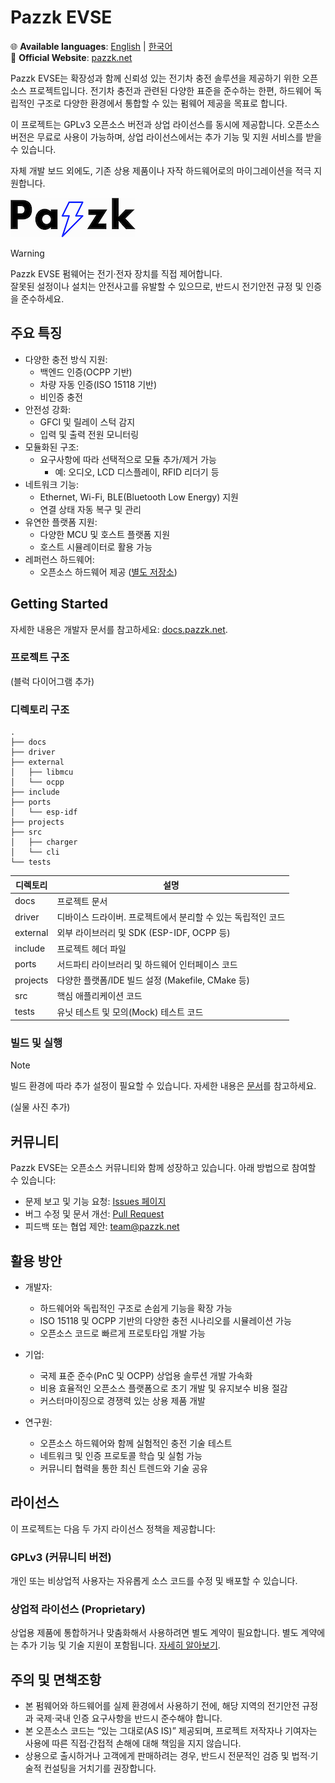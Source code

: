 # Pazzk EVSE

🌐 **Available languages**: [English](README.md) | [한국어](README_ko.md)<br />
🔗 **Official Website**: [pazzk.net](https://pazzk.net)

Pazzk EVSE는 확장성과 함께 신뢰성 있는 전기차 충전 솔루션을 제공하기 위한 오픈소스 프로젝트입니다. 전기차 충전과 관련된 다양한 표준을 준수하는 한편, 하드웨어 독립적인 구조로 다양한 환경에서 통합할 수 있는 펌웨어 제공을 목표로 합니다.

이 프로젝트는 GPLv3 오픈소스 버전과 상업 라이선스를 동시에 제공합니다. 오픈소스 버전은 무료로 사용이 가능하며, 상업 라이선스에서는 추가 기능 및 지원 서비스를 받을 수 있습니다.

자체 개발 보드 외에도, 기존 상용 제품이나 자작 하드웨어로의 마이그레이션을 적극 지원합니다.

[![pazzk-logo](docs/images/pazzk-logo.png)](https://pazzk.net)

> [!WARNING]
> Pazzk EVSE 펌웨어는 전기·전자 장치를 직접 제어합니다.<br />
> 잘못된 설정이나 설치는 안전사고를 유발할 수 있으므로, 반드시 전기안전 규정 및 인증을 준수하세요.

## 주요 특징
- 다양한 충전 방식 지원:
  - 백엔드 인증(OCPP 기반)
  - 차량 자동 인증(ISO 15118 기반)
  - 비인증 충전
- 안전성 강화:
  - GFCI 및 릴레이 스턱 감지
  - 입력 및 출력 전원 모니터링
- 모듈화된 구조:
  - 요구사항에 따라 선택적으로 모듈 추가/제거 가능
    - 예: 오디오, LCD 디스플레이, RFID 리더기 등
- 네트워크 기능:
  - Ethernet, Wi-Fi, BLE(Bluetooth Low Energy) 지원
  - 연결 상태 자동 복구 및 관리
- 유연한 플랫폼 지원:
  - 다양한 MCU 및 호스트 플랫폼 지원
  - 호스트 시뮬레이터로 활용 가능
- 레퍼런스 하드웨어:
  - 오픈소스 하드웨어 제공 ([별도 저장소](https://github.com/pazzk-labs/evse-hw))

## Getting Started
자세한 내용은 개발자 문서를 참고하세요: [docs.pazzk.net](https://docs.pazzk.net).

### 프로젝트 구조
(블럭 다이어그램 추가)

### 디렉토리 구조

```
.
├── docs
├── driver
├── external
│   ├── libmcu
│   └── ocpp
├── include
├── ports
│   └── esp-idf
├── projects
├── src
│   ├── charger
│   └── cli
└── tests
```

| 디렉토리 | 설명                                                         |
| -------- | ------------------------------------------------------------ |
| docs     | 프로젝트 문서                                                |
| driver   | 디바이스 드라이버. 프로젝트에서 분리할 수 있는 독립적인 코드 |
| external | 외부 라이브러리 및 SDK (ESP-IDF, OCPP 등)                    |
| include  | 프로젝트 헤더 파일                                           |
| ports    | 서드파티 라이브러리 및 하드웨어 인터페이스 코드              |
| projects | 다양한 플랫폼/IDE 빌드 설정 (Makefile, CMake 등)             |
| src      | 핵심 애플리케이션 코드                                       |
| tests    | 유닛 테스트 및 모의(Mock) 테스트 코드                        |

### 빌드 및 실행

> [!NOTE]
> 빌드 환경에 따라 추가 설정이 필요할 수 있습니다. 자세한 내용은 [문서](docs/markdown/quickstart.md)를 참고하세요.

(실물 사진 추가)

## 커뮤니티
Pazzk EVSE는 오픈소스 커뮤니티와 함께 성장하고 있습니다. 아래 방법으로 참여할 수 있습니다:

- 문제 보고 및 기능 요청: [Issues 페이지](https://github.com/pazzk-labs/evse/issues)
- 버그 수정 및 문서 개선: [Pull Request](https://github.com/pazzk-labs/evse/pulls)
- 피드백 또는 협업 제안: [team@pazzk.net](mailto:team@pazzk.net)

## 활용 방안
- 개발자:
  - 하드웨어와 독립적인 구조로 손쉽게 기능을 확장 가능
  - ISO 15118 및 OCPP 기반의 다양한 충전 시나리오를 시뮬레이션 가능
  - 오픈소스 코드로 빠르게 프로토타입 개발 가능

- 기업:
  - 국제 표준 준수(PnC 및 OCPP) 상업용 솔루션 개발 가속화
  - 비용 효율적인 오픈소스 플랫폼으로 초기 개발 및 유지보수 비용 절감
  - 커스터마이징으로 경쟁력 있는 상용 제품 개발

- 연구원:
  - 오픈소스 하드웨어와 함께 실험적인 충전 기술 테스트
  - 네트워크 및 인증 프로토콜 학습 및 실험 가능
  - 커뮤니티 협력을 통한 최신 트렌드와 기술 공유

## 라이선스
이 프로젝트는 다음 두 가지 라이선스 정책을 제공합니다:

### GPLv3 (커뮤니티 버전)
개인 또는 비상업적 사용자는 자유롭게 소스 코드를 수정 및 배포할 수 있습니다.

### 상업적 라이선스 (Proprietary)
상업용 제품에 통합하거나 맞춤화해서 사용하려면 별도 계약이 필요합니다. 별도 계약에는 추가 기능 및 기술 지원이 포함됩니다.
[자세히 알아보기](https://pazzk.net/commercial-license).

## 주의 및 면책조항
- 본 펌웨어와 하드웨어를 실제 환경에서 사용하기 전에, 해당 지역의 전기안전 규정과 국제·국내 인증 요구사항을 반드시 준수해야 합니다.
- 본 오픈소스 코드는 “있는 그대로(AS IS)” 제공되며, 프로젝트 저작자나 기여자는 사용에 따른 직접·간접적 손해에 대해 책임을 지지 않습니다.
- 상용으로 출시하거나 고객에게 판매하려는 경우, 반드시 전문적인 검증 및 법적·기술적 컨설팅을 거치기를 권장합니다.
